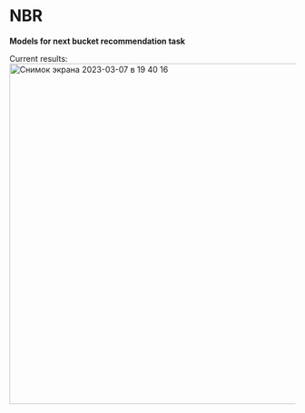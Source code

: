 # NBR
**Models for next bucket recommendation task**

Current results:
<img width="599" alt="Снимок экрана 2023-03-07 в 19 40 16" src="https://user-images.githubusercontent.com/59620756/223489155-ea39bfa2-0ab0-4bdd-8423-bed0e4a33fda.png">

